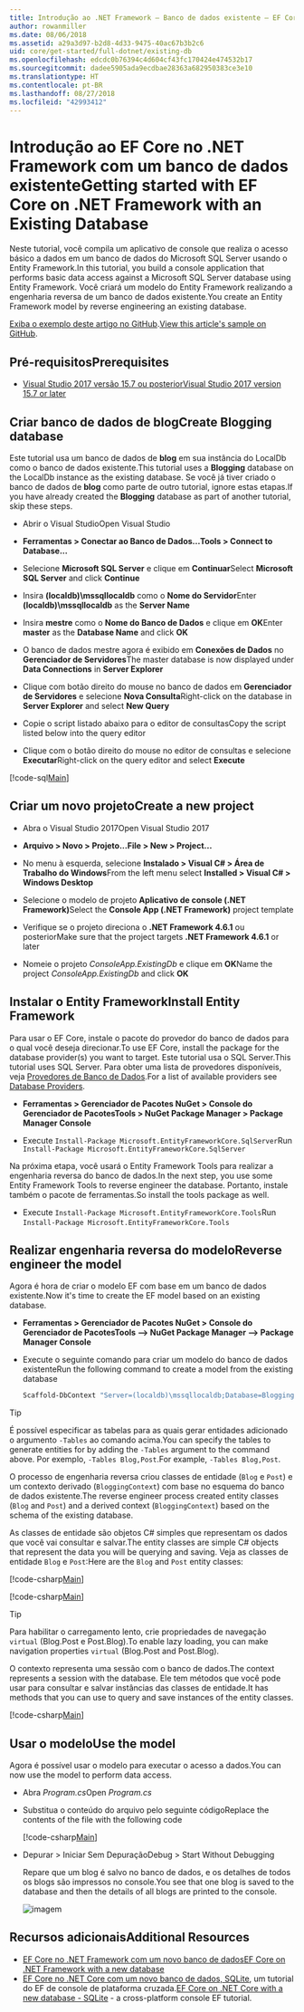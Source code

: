 ```yaml
---
title: Introdução ao .NET Framework – Banco de dados existente – EF Core
author: rowanmiller
ms.date: 08/06/2018
ms.assetid: a29a3d97-b2d8-4d33-9475-40ac67b3b2c6
uid: core/get-started/full-dotnet/existing-db
ms.openlocfilehash: edcdc0b76394c4d604cf43fc170424e474532b17
ms.sourcegitcommit: dadee5905ada9ecdbae28363a682950383ce3e10
ms.translationtype: HT
ms.contentlocale: pt-BR
ms.lasthandoff: 08/27/2018
ms.locfileid: "42993412"
---
```

# <a name="getting-started-with-ef-core-on-net-framework-with-an-existing-database"></a><span data-ttu-id="7635a-102">Introdução ao EF Core no .NET Framework com um banco de dados existente</span><span class="sxs-lookup"><span data-stu-id="7635a-102">Getting started with EF Core on .NET Framework with an Existing Database</span></span>

<span data-ttu-id="7635a-103">Neste tutorial, você compila um aplicativo de console que realiza o acesso básico a dados em um banco de dados do Microsoft SQL Server usando o Entity Framework.</span><span class="sxs-lookup"><span data-stu-id="7635a-103">In this tutorial, you build a console application that performs basic data access against a Microsoft SQL Server database using Entity Framework.</span></span> <span data-ttu-id="7635a-104">Você criará um modelo do Entity Framework realizando a engenharia reversa de um banco de dados existente.</span><span class="sxs-lookup"><span data-stu-id="7635a-104">You create an Entity Framework model by reverse engineering an existing database.</span></span>

<span data-ttu-id="7635a-105">[Exiba o exemplo deste artigo no GitHub](https://github.com/aspnet/EntityFramework.Docs/tree/master/samples/core/GetStarted/FullNet/ConsoleApp.ExistingDb).</span><span class="sxs-lookup"><span data-stu-id="7635a-105">[View this article's sample on GitHub](https://github.com/aspnet/EntityFramework.Docs/tree/master/samples/core/GetStarted/FullNet/ConsoleApp.ExistingDb).</span></span>

## <a name="prerequisites"></a><span data-ttu-id="7635a-106">Pré-requisitos</span><span class="sxs-lookup"><span data-stu-id="7635a-106">Prerequisites</span></span>

* [<span data-ttu-id="7635a-107">Visual Studio 2017 versão 15.7 ou posterior</span><span class="sxs-lookup"><span data-stu-id="7635a-107">Visual Studio 2017 version 15.7 or later</span></span>](https://www.visualstudio.com/downloads/)

## <a name="create-blogging-database"></a><span data-ttu-id="7635a-108">Criar banco de dados de blog</span><span class="sxs-lookup"><span data-stu-id="7635a-108">Create Blogging database</span></span>

<span data-ttu-id="7635a-109">Este tutorial usa um banco de dados de **blog** em sua instância do LocalDb como o banco de dados existente.</span><span class="sxs-lookup"><span data-stu-id="7635a-109">This tutorial uses a **Blogging** database on the LocalDb instance as the existing database.</span></span> <span data-ttu-id="7635a-110">Se você já tiver criado o banco de dados de **blog** como parte de outro tutorial, ignore estas etapas.</span><span class="sxs-lookup"><span data-stu-id="7635a-110">If you have already created the **Blogging** database as part of another tutorial, skip these steps.</span></span>

* <span data-ttu-id="7635a-111">Abrir o Visual Studio</span><span class="sxs-lookup"><span data-stu-id="7635a-111">Open Visual Studio</span></span>

* <span data-ttu-id="7635a-112">**Ferramentas > Conectar ao Banco de Dados...**</span><span class="sxs-lookup"><span data-stu-id="7635a-112">**Tools > Connect to Database...**</span></span>

* <span data-ttu-id="7635a-113">Selecione **Microsoft SQL Server** e clique em **Continuar**</span><span class="sxs-lookup"><span data-stu-id="7635a-113">Select **Microsoft SQL Server** and click **Continue**</span></span>

* <span data-ttu-id="7635a-114">Insira **(localdb)\mssqllocaldb** como o **Nome do Servidor**</span><span class="sxs-lookup"><span data-stu-id="7635a-114">Enter **(localdb)\mssqllocaldb** as the **Server Name**</span></span>

* <span data-ttu-id="7635a-115">Insira **mestre** como o **Nome do Banco de Dados** e clique em **OK**</span><span class="sxs-lookup"><span data-stu-id="7635a-115">Enter **master** as the **Database Name** and click **OK**</span></span>

* <span data-ttu-id="7635a-116">O banco de dados mestre agora é exibido em **Conexões de Dados** no **Gerenciador de Servidores**</span><span class="sxs-lookup"><span data-stu-id="7635a-116">The master database is now displayed under **Data Connections** in **Server Explorer**</span></span>

* <span data-ttu-id="7635a-117">Clique com botão direito do mouse no banco de dados em **Gerenciador de Servidores** e selecione **Nova Consulta**</span><span class="sxs-lookup"><span data-stu-id="7635a-117">Right-click on the database in **Server Explorer** and select **New Query**</span></span>

* <span data-ttu-id="7635a-118">Copie o script listado abaixo para o editor de consultas</span><span class="sxs-lookup"><span data-stu-id="7635a-118">Copy the script listed below into the query editor</span></span>

* <span data-ttu-id="7635a-119">Clique com o botão direito do mouse no editor de consultas e selecione **Executar**</span><span class="sxs-lookup"><span data-stu-id="7635a-119">Right-click on the query editor and select **Execute**</span></span>

[!code-sql[Main](../_shared/create-blogging-database-script.sql)]

## <a name="create-a-new-project"></a><span data-ttu-id="7635a-120">Criar um novo projeto</span><span class="sxs-lookup"><span data-stu-id="7635a-120">Create a new project</span></span>

* <span data-ttu-id="7635a-121">Abra o Visual Studio 2017</span><span class="sxs-lookup"><span data-stu-id="7635a-121">Open Visual Studio 2017</span></span>

* <span data-ttu-id="7635a-122">**Arquivo > Novo > Projeto...**</span><span class="sxs-lookup"><span data-stu-id="7635a-122">**File > New > Project...**</span></span>

* <span data-ttu-id="7635a-123">No menu à esquerda, selecione **Instalado > Visual C# > Área de Trabalho do Windows**</span><span class="sxs-lookup"><span data-stu-id="7635a-123">From the left menu select **Installed > Visual C# > Windows Desktop**</span></span>

* <span data-ttu-id="7635a-124">Selecione o modelo de projeto **Aplicativo de console (.NET Framework)**</span><span class="sxs-lookup"><span data-stu-id="7635a-124">Select the **Console App (.NET Framework)** project template</span></span>

* <span data-ttu-id="7635a-125">Verifique se o projeto direciona o **.NET Framework 4.6.1** ou posterior</span><span class="sxs-lookup"><span data-stu-id="7635a-125">Make sure that the project targets **.NET Framework 4.6.1** or later</span></span>

* <span data-ttu-id="7635a-126">Nomeie o projeto *ConsoleApp.ExistingDb* e clique em **OK**</span><span class="sxs-lookup"><span data-stu-id="7635a-126">Name the project *ConsoleApp.ExistingDb* and click **OK**</span></span>

## <a name="install-entity-framework"></a><span data-ttu-id="7635a-127">Instalar o Entity Framework</span><span class="sxs-lookup"><span data-stu-id="7635a-127">Install Entity Framework</span></span>

<span data-ttu-id="7635a-128">Para usar o EF Core, instale o pacote do provedor do banco de dados para o qual você deseja direcionar.</span><span class="sxs-lookup"><span data-stu-id="7635a-128">To use EF Core, install the package for the database provider(s) you want to target.</span></span> <span data-ttu-id="7635a-129">Este tutorial usa o SQL Server.</span><span class="sxs-lookup"><span data-stu-id="7635a-129">This tutorial uses SQL Server.</span></span> <span data-ttu-id="7635a-130">Para obter uma lista de provedores disponíveis, veja [Provedores de Banco de Dados](../../providers/index.md).</span><span class="sxs-lookup"><span data-stu-id="7635a-130">For a list of available providers see [Database Providers](../../providers/index.md).</span></span>

* <span data-ttu-id="7635a-131">**Ferramentas > Gerenciador de Pacotes NuGet > Console do Gerenciador de Pacotes**</span><span class="sxs-lookup"><span data-stu-id="7635a-131">**Tools > NuGet Package Manager > Package Manager Console**</span></span>

* <span data-ttu-id="7635a-132">Execute `Install-Package Microsoft.EntityFrameworkCore.SqlServer`</span><span class="sxs-lookup"><span data-stu-id="7635a-132">Run `Install-Package Microsoft.EntityFrameworkCore.SqlServer`</span></span>

<span data-ttu-id="7635a-133">Na próxima etapa, você usará o Entity Framework Tools para realizar a engenharia reversa do banco de dados.</span><span class="sxs-lookup"><span data-stu-id="7635a-133">In the next step, you use some Entity Framework Tools to reverse engineer the database.</span></span> <span data-ttu-id="7635a-134">Portanto, instale também o pacote de ferramentas.</span><span class="sxs-lookup"><span data-stu-id="7635a-134">So install the tools package as well.</span></span>

* <span data-ttu-id="7635a-135">Execute `Install-Package Microsoft.EntityFrameworkCore.Tools`</span><span class="sxs-lookup"><span data-stu-id="7635a-135">Run `Install-Package Microsoft.EntityFrameworkCore.Tools`</span></span>

## <a name="reverse-engineer-the-model"></a><span data-ttu-id="7635a-136">Realizar engenharia reversa do modelo</span><span class="sxs-lookup"><span data-stu-id="7635a-136">Reverse engineer the model</span></span>

<span data-ttu-id="7635a-137">Agora é hora de criar o modelo EF com base em um banco de dados existente.</span><span class="sxs-lookup"><span data-stu-id="7635a-137">Now it's time to create the EF model based on an existing database.</span></span>

* <span data-ttu-id="7635a-138">**Ferramentas > Gerenciador de Pacotes NuGet > Console do Gerenciador de Pacotes**</span><span class="sxs-lookup"><span data-stu-id="7635a-138">**Tools –> NuGet Package Manager –> Package Manager Console**</span></span>

* <span data-ttu-id="7635a-139">Execute o seguinte comando para criar um modelo do banco de dados existente</span><span class="sxs-lookup"><span data-stu-id="7635a-139">Run the following command to create a model from the existing database</span></span>

  ``` powershell
  Scaffold-DbContext "Server=(localdb)\mssqllocaldb;Database=Blogging;Trusted_Connection=True;" Microsoft.EntityFrameworkCore.SqlServer
  ```

> [!TIP]  
> <span data-ttu-id="7635a-140">É possível especificar as tabelas para as quais gerar entidades adicionado o argumento `-Tables` ao comando acima.</span><span class="sxs-lookup"><span data-stu-id="7635a-140">You can specify the tables to generate entities for by adding the `-Tables` argument to the command above.</span></span> <span data-ttu-id="7635a-141">Por exemplo, `-Tables Blog,Post`.</span><span class="sxs-lookup"><span data-stu-id="7635a-141">For example, `-Tables Blog,Post`.</span></span>

<span data-ttu-id="7635a-142">O processo de engenharia reversa criou classes de entidade (`Blog` e `Post`) e um contexto derivado (`BloggingContext`) com base no esquema do banco de dados existente.</span><span class="sxs-lookup"><span data-stu-id="7635a-142">The reverse engineer process created entity classes (`Blog` and `Post`) and a derived context (`BloggingContext`) based on the schema of the existing database.</span></span>

<span data-ttu-id="7635a-143">As classes de entidade são objetos C# simples que representam os dados que você vai consultar e salvar.</span><span class="sxs-lookup"><span data-stu-id="7635a-143">The entity classes are simple C# objects that represent the data you will be querying and saving.</span></span> <span data-ttu-id="7635a-144">Veja as classes de entidade `Blog` e `Post`:</span><span class="sxs-lookup"><span data-stu-id="7635a-144">Here are the `Blog` and `Post` entity classes:</span></span>

 [!code-csharp[Main](../../../../samples/core/GetStarted/FullNet/ConsoleApp.ExistingDb/Blog.cs)]

[!code-csharp[Main](../../../../samples/core/GetStarted/FullNet/ConsoleApp.ExistingDb/Post.cs)]

> [!TIP]  
> <span data-ttu-id="7635a-145">Para habilitar o carregamento lento, crie propriedades de navegação `virtual` (Blog.Post e Post.Blog).</span><span class="sxs-lookup"><span data-stu-id="7635a-145">To enable lazy loading, you can make navigation properties `virtual` (Blog.Post and Post.Blog).</span></span>

<span data-ttu-id="7635a-146">O contexto representa uma sessão com o banco de dados.</span><span class="sxs-lookup"><span data-stu-id="7635a-146">The context represents a session with the database.</span></span> <span data-ttu-id="7635a-147">Ele tem métodos que você pode usar para consultar e salvar instâncias das classes de entidade.</span><span class="sxs-lookup"><span data-stu-id="7635a-147">It has methods that you can use to query and save instances of the entity classes.</span></span>

[!code-csharp[Main](../../../../samples/core/GetStarted/FullNet/ConsoleApp.ExistingDb/BloggingContext.cs)]

## <a name="use-the-model"></a><span data-ttu-id="7635a-148">Usar o modelo</span><span class="sxs-lookup"><span data-stu-id="7635a-148">Use the model</span></span>

<span data-ttu-id="7635a-149">Agora é possível usar o modelo para executar o acesso a dados.</span><span class="sxs-lookup"><span data-stu-id="7635a-149">You can now use the model to perform data access.</span></span>

* <span data-ttu-id="7635a-150">Abra *Program.cs*</span><span class="sxs-lookup"><span data-stu-id="7635a-150">Open *Program.cs*</span></span>

* <span data-ttu-id="7635a-151">Substitua o conteúdo do arquivo pelo seguinte código</span><span class="sxs-lookup"><span data-stu-id="7635a-151">Replace the contents of the file with the following code</span></span>

  [!code-csharp[Main](../../../../samples/core/GetStarted/FullNet/ConsoleApp.ExistingDb/Program.cs)] 

* <span data-ttu-id="7635a-152">Depurar > Iniciar Sem Depuração</span><span class="sxs-lookup"><span data-stu-id="7635a-152">Debug > Start Without Debugging</span></span>

  <span data-ttu-id="7635a-153">Repare que um blog é salvo no banco de dados, e os detalhes de todos os blogs são impressos no console.</span><span class="sxs-lookup"><span data-stu-id="7635a-153">You see that one blog is saved to the database and then the details of all blogs are printed to the console.</span></span>

  ![imagem](_static/output-existing-db.png)

## <a name="additional-resources"></a><span data-ttu-id="7635a-155">Recursos adicionais</span><span class="sxs-lookup"><span data-stu-id="7635a-155">Additional Resources</span></span>

* [<span data-ttu-id="7635a-156">EF Core no .NET Framework com um novo banco de dados</span><span class="sxs-lookup"><span data-stu-id="7635a-156">EF Core on .NET Framework with a new database</span></span>](xref:core/get-started/full-dotnet/new-db)
* <span data-ttu-id="7635a-157">[EF Core no .NET Core com um novo banco de dados, SQLite](xref:core/get-started/netcore/new-db-sqlite), um tutorial do EF de console de plataforma cruzada.</span><span class="sxs-lookup"><span data-stu-id="7635a-157">[EF Core on .NET Core with a new database - SQLite](xref:core/get-started/netcore/new-db-sqlite) -  a cross-platform console EF tutorial.</span></span>
